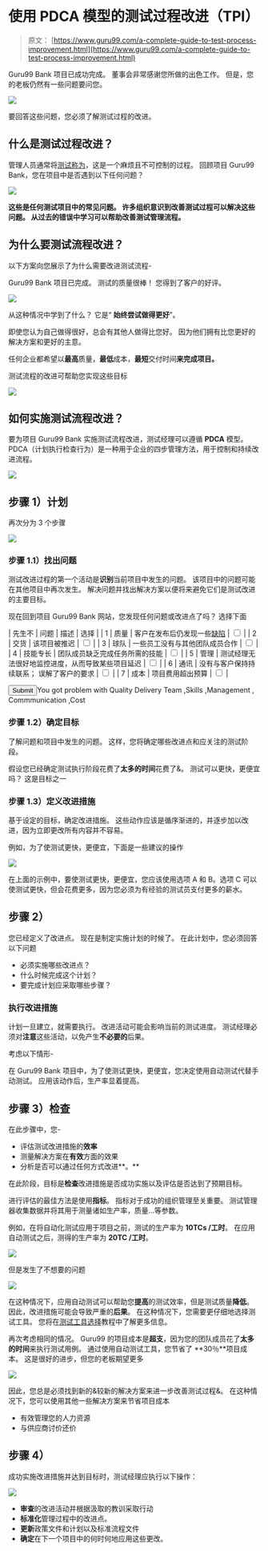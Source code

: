# 使用 PDCA 模型的测试过程改进（TPI）

> 原文： [https://www.guru99.com/a-complete-guide-to-test-process-improvement.html](https://www.guru99.com/a-complete-guide-to-test-process-improvement.html)

Guru99 Bank 项目已成功完成。 董事会非常感谢您所做的出色工作。 但是，您的老板仍然有一些问题要问您。

![](img/514a18ec0ff43ecee1b469dfe74d1476.png)

要回答这些问题，您必须了解测试过程的改进。

## 什么是测试过程改进？

管理人员通常将[测试称为](/software-testing.html)，这是一个麻烦且不可控制的过程。 回顾项目 Guru99 Bank，您在项目中是否遇到以下任何问题？

![](img/dabffc63cda83b6d0de93364c369ba08.png)

**这些是任何测试项目中的常见问题。 许多组织意识到改善测试过程可以解决这些问题。 从过去的错误中学习可以帮助改善测试管理流程。**

## 为什么要测试流程改进？

以下方案向您展示了为什么需要改进测试流程-

Guru99 Bank 项目已完成。 测试的质量很棒！ 您得到了客户的好评。

![](img/ebd3052a0c6b6bad374d9fc4c35ba1f0.png)

从这种情况中学到了什么？ 它是“ **始终尝试做得更好**”。

即使您认为自己做得很好，总会有其他人做得比您好。 因为他们拥有比您更好的解决方案和更好的主意。

任何企业都希望以**最高**质量，**最低**成本，**最短**交付时间**来完成项目。**

测试流程的改进可帮助您实现这些目标

![](img/a3e640ae381025a11fddfd1469e6ca1a.png)

## 如何实施测试流程改进？

要为项目 Guru99 Bank 实施测试流程改进，测试经理可以遵循 **PDCA** 模型。 PDCA（计划执行检查行为）是一种用于企业的四步管理方法，用于控制和持续改进流程。

![](img/de070dae86d596dfe9ac5d1e34b1b436.png)

## 步骤 1）计划

再次分为 3 个步骤

![](img/aa27ca23f00c7a27ebd0ba16373c7de2.png)

### 步骤 1.1）找出问题

测试改进过程的第一个活动是**识别**当前项目中发生的问题。 该项目中的问题可能在其他项目中再次发生。 解决问题并找出解决方案以便将来避免它们是测试改进的主要目标。

现在回到项目 Guru99 Bank 网站，您发现任何问题或改进点了吗？ 选择下面

| 先生不 | 问题 | 描述 | 选择 |
| 1 | 质量 | 客户在发布后仍发现一些[缺陷](/defect-management-process.html) | <input class="quality" type="checkbox" value="quality"> |
| 2 | 交货 | 该项目被推迟 | <input class="delivery" type="checkbox" value="delivery"> |
| 3 | 球队 | 一些员工没有与其他团队成员合作 | <input class="team" type="checkbox" value="team"> |
| 4 | 技能专长 | 团队成员缺乏完成任务所需的技能 | <input class="skills" type="checkbox" value="skills"> |
| 5 | 管理 | 测试经理无法很好地监控进度，从而导致某些项目延迟 | <input class="management" type="checkbox" value="management"> |
| 6 | 通讯 | 没有与客户保持持续联系； 误解了客户的要求 | <input class="communication" type="checkbox" value="communication"> |
| 7 | 成本 | 项目费用超出预算 | <input class="cost" type="checkbox" value="cost"> |

<input align="center" id="submit" type="button" value="Submit">You got problem with Quality Delivery Team ,Skills ,Management , Commmunication ,Cost

### 步骤 1.2）确定目标

了解问题和项目中发生的问题。 这样，您将确定哪些改进点和应关注的测试阶段。

假设您已经确定测试执行阶段花费了**太多的时间**花费了&。 测试可以更快，更便宜吗？ 这是目标之一

### 步骤 1.3）定义改进措施

基于设定的目标，确定改进措施。 这些动作应该是循序渐进的，并逐步加以改进，因为立即更改所有内容并不容易。

例如，为了使测试更快，更便宜，下面是一些建议的操作

![](img/a8d1324a2ef3087a5ce02798278adc16.png)

在上面的示例中，要使测试更快，更便宜，您应该使用选项 A 和 B。选项 C 可以使测试更快，但会花费更多，因为您必须为有经验的测试员支付更多的薪水。

## 步骤 2）

您已经定义了改进点。 现在是制定实施计划的时候了。 在此计划中，您必须回答以下问题

*   必须实施哪些改进点？
*   什么时候完成这个计划？
*   要完成计划应采取哪些步骤？

### 执行改进措施

计划一旦建立，就需要执行。 改进活动可能会影响当前的测试进度。 测试经理必须对**注意**这些活动，以免产生**不必要的**后果。

考虑以下情形-

在 Guru99 Bank 项目中，为了使测试更快，更便宜，您决定使用自动测试代替手动测试。 应用该动作后，生产率显着提高。

## 步骤 3）检查

在此步骤中，您-

*   评估测试改进措施的**效率**
*   测量解决方案在**有效**方面的效果
*   分析是否可以通过任何方式改进**。**

在此阶段，目标是**检查**改进措施是否成功实施以及评估是否达到了预期目标。

进行评估的最佳方法是使用**指标**。 指标对于成功的组织管理至关重要。 测试管理器收集数据并将其用于测量诸如生产率，质量…等参数。

例如，在将自动化测试应用于项目之前，测试的生产率为 **10TCs /工时**。 在应用自动测试之后，测得的生产率为 **20TC /工时**。

![](img/e3fac9bc18e79dd17d74588575814d3a.png)

但是发生了不想要的问题

![](img/3e958615c6e4787490af45e488a9552f.png)

在这种情况下，应用自动测试可以帮助您**提高**的测试效率，但是测试质量**降低**。 因此，改进措施可能会导致严重的**后果**。 在这种情况下，您需要更仔细地选择测试工具。 您将在[测试工具选择](/testing-automation-why-right-tools-are-necessary-for-testing-success.html)教程中了解更多信息。

再次考虑相同的情况。 Guru99 的项目成本是**超支**，因为您的团队成员花了**太多的时间**来执行测试用例。 通过使用自动测试工具，您节省了 **30％**项目成本。 这是很好的进步，但您的老板期望更多

![](img/fc292ebd908414c7df1d21f7d252a53e.png)

因此，您总是必须找到新的&较新的解决方案来进一步改善测试过程&。 在这种情况下，您可以使用其他一些解决方案来节省项目成本

*   有效管理您的人力资源
*   与供应商讨价还价

## 步骤 4）

成功实施改进措施并达到目标时，测试经理应执行以下操作：

![](img/c2f2472f3ca4af9b1ffae98318fbbf68.png)

*   **审查**的改进活动并根据汲取的教训采取行动
*   **标准化**管理过程中的改进点。
*   **更新**政策文件和计划以及标准流程文件
*   **确定**在下一个项目中的何时何地应用这些更改。